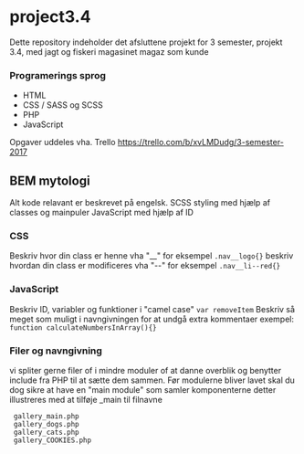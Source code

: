 # project3.4
Dette repository indeholder det afsluttene projekt for 3 semester, projekt 3.4, med jagt og fiskeri magasinet magaz som kunde

### Programerings sprog
* HTML
* CSS / SASS og SCSS
* PHP
* JavaScript

Opgaver uddeles vha. Trello https://trello.com/b/xvLMDudg/3-semester-2017

## BEM mytologi
Alt kode relavant er beskrevet på engelsk. SCSS styling med hjælp af classes og mainpuler JavaScript med hjælp af ID
### CSS
Beskriv hvor din class er henne vha "__" for eksempel 
`.nav__logo{}`
beskriv hvordan din class er modificeres vha "--" for eksempel 
`.nav__li--red{}`
### JavaScript
Beskriv ID, variabler og funktioner i "camel case"
`var removeItem`
Beskriv så meget som muligt i navngivningen for at undgå extra kommentaer
exempel:
`function calculateNumbersInArray(){}`

### Filer og navngivning

vi spliter gerne filer of i mindre moduler of at danne overblik og benytter include fra PHP til at sætte dem sammen. Før modulerne bliver lavet skal du dog sikre at have en "main module" som samler komponenterne detter illustreres med at tilføje _main til filnavne
```
 gallery_main.php
 gallery_dogs.php
 gallery_cats.php
 gallery_COOKIES.php
```
